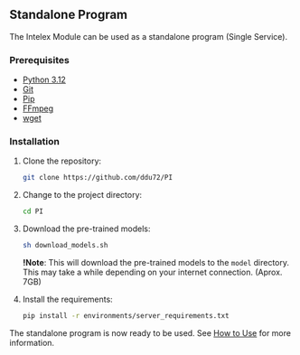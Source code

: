 ## Standalone Program

The Intelex Module can be used as a standalone program (Single Service).

### Prerequisites

- [Python 3.12](https://www.python.org/downloads/)
- [Git](https://git-scm.com/book/en/v2/Getting-Started-Installing-Git)
- [Pip](https://pip.pypa.io/en/stable/installation/)
- [FFmpeg](https://ffmpeg.org/download.html)
- [wget](https://www.gnu.org/software/wget/)

### Installation
1. Clone the repository:

    ```bash
    git clone https://github.com/ddu72/PI
    ```
2. Change to the project directory:

    ```bash
    cd PI
    ```
3. Download the pre-trained models:

    ```bash
    sh download_models.sh
    ```
    **!Note**: This will download the pre-trained models to the `model` directory. This may take a while depending on your internet connection. (Aprox. 7GB)

4. Install the requirements:

    ```bash
    pip install -r environments/server_requirements.txt
    ```

The standalone program is now ready to be used. See [How to Use](../usage/standalone.md) for more information.

